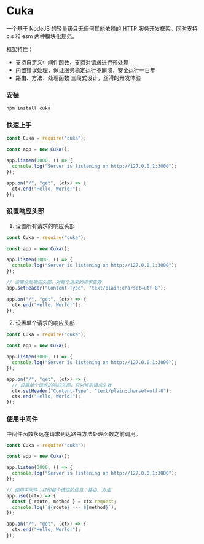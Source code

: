 # Cuka

一个基于 NodeJS 的轻量级且无任何其他依赖的 HTTP 服务开发框架。同时支持 cjs 和 esm 两种模块化规范。

框架特性：
- 支持自定义中间件函数，支持对请求进行预处理
- 内置错误处理，保证服务稳定运行不崩溃，安全运行一百年
- 路由、方法、处理函数 三段式设计，丝滑的开发体验

### 安装

```cmd
npm install cuka
```

### 快速上手

```js
const Cuka = require("cuka");

const app = new Cuka();

app.listen(3000, () => {
  console.log("Server is listening on http://127.0.0.1:3000");
});

app.on("/", "get", (ctx) => {
  ctx.end("Hello, World!");
});
```

### 设置响应头部

1. 设置所有请求的响应头部

```js
const Cuka = require("cuka");

const app = new Cuka();

app.listen(3000, () => {
  console.log("Server is listening on http://127.0.0.1:3000");
});

// 设置全局响应头部，对每个进来的请求生效
app.setHeader("Content-Type", "text/plain;charset=utf-8");

app.on("/", "get", (ctx) => {
  ctx.end("Hello, World!");
});
```

2. 设置单个请求的响应头部

```js
const Cuka = require("cuka");

const app = new Cuka();

app.listen(3000, () => {
  console.log("Server is listening on http://127.0.0.1:3000");
});

app.on("/", "get", (ctx) => {
  // 设置单个请求的响应头部，只对当前请求生效
  ctx.setHeader("Content-Type", "text/plain;charset=utf-8");
  ctx.end("Hello, World!");
});
```

### 使用中间件

中间件函数永远在请求到达路由方法处理函数之前调用。

```js
const Cuka = require("cuka");

const app = new Cuka();

app.listen(3000, () => {
  console.log("Server is listening on http://127.0.0.1:3000");
});

// 使用中间件：打印每个请求的信息：路由、方法
app.use((ctx) => {
  const { route, method } = ctx.request;
  console.log(`${route} --- ${method}`);
});

app.on("/", "get", (ctx) => {
  ctx.end("Hello, World!");
});
```
